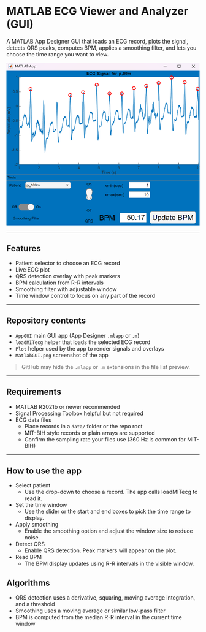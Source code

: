 # MATLAB ECG Viewer and Analyzer (GUI)

A MATLAB App Designer GUI that loads an ECG record, plots the signal, detects QRS peaks, computes BPM, applies a smoothing filter, and lets you choose the time range you want to view.

![App screenshot](MatlabGUI.png)

---

## Features
- Patient selector to choose an ECG record
- Live ECG plot
- QRS detection overlay with peak markers
- BPM calculation from R-R intervals
- Smoothing filter with adjustable window
- Time window control to focus on any part of the record

---

## Repository contents
- `AppGUI`  main GUI app (App Designer `.mlapp` or `.m`)
- `loadMITecg`  helper that loads the selected ECG record
- `Plot`  helper used by the app to render signals and overlays
- `MatlabGUI.png`  screenshot of the app

> GitHub may hide the `.mlapp` or `.m` extensions in the file list preview.

---

## Requirements
- MATLAB R2021b or newer recommended  
- Signal Processing Toolbox helpful but not required  
- ECG data files
  - Place records in a `data/` folder or the repo root
  - MIT-BIH style records or plain arrays are supported
  - Confirm the sampling rate your files use (360 Hz is common for MIT-BIH)

---

## How to use the app

- Select patient
  - Use the drop-down to choose a record. The app calls loadMITecg to read it.
- Set the time window
  - Use the slider or the start and end boxes to pick the time range to display.
- Apply smoothing
  - Enable the smoothing option and adjust the window size to reduce noise.
- Detect QRS
  - Enable QRS detection. Peak markers will appear on the plot.
- Read BPM
  - The BPM display updates using R-R intervals in the visible window.

## Algorithms

- QRS detection uses a derivative, squaring, moving average integration, and a threshold
- Smoothing uses a moving average or similar low-pass filter
- BPM is computed from the median R-R interval in the current time window


